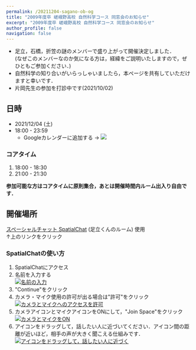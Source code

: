 ```yaml
---
permalink: /20211204-sagano-ob-og
title: "2009年度卒 嵯峨野高校 自然科学コース 同窓会のお知らせ"
excerpt: "2009年度卒 嵯峨野高校 自然科学コース 同窓会のお知らせ"
author_profile: false
navigation: false
---
```


- 足立，石橋，折笠の謎のメンバーで盛り上がって開催決定しました．  
  (なぜこのメンバーなのか気になる方は，経緯をご説明いたしますので，ぜひともご参加ください．)
- 自然科学の知り合いがいらっしゃいましたら，本ページを共有していただけますと幸いです．
- 片岡先生の参加を打診中です(2021/10/02)

## 日時

- 2021/12/04 (土)
- 18:00 - 23:59
    - Googleカレンダーに追加する → <a target="_blank" href="https://calendar.google.com/event?action=TEMPLATE&amp;tmeid=NGhiODhqNjVjMDRxbzF2dmcwMm5wMm91cTggaWo2ZnFxOGQ5bmg3NW92aDQ1ZWJ2aDJyYmdAZw&amp;tmsrc=ij6fqq8d9nh75ovh45ebvh2rbg%40group.calendar.google.com"><img border="0" src="https://www.google.com/calendar/images/ext/gc_button1_ja.gif"></a>

### コアタイム

1. 18:00 - 18:30
2. 21:00 - 21:30

**参加可能な方はコアタイムに原則集合，あとは開催時間内ルーム出入り自由です．**

## 開催場所

[スペーシャルチャット SpatialChat](https://spatial.chat/s/condmatparty200719) (足立くんのルーム) 使用  
↑上のリンクをクリック

### SpatialChatの使い方

1. SpatialChatにアクセス
2. 名前を入力する  
    [![名前の入力](https://i.gyazo.com/e0773956bef1c26b9c5286d219ccac9b.png)](https://gyazo.com/e0773956bef1c26b9c5286d219ccac9b)
3. "Continue"をクリック
4. カメラ・マイク使用の許可が出る場合は"許可"をクリック  
    [![カメラとマイクへのアクセスを許可](https://i.gyazo.com/63f65c6abedeec8815c938a17d9b0ed9.png)](https://gyazo.com/63f65c6abedeec8815c938a17d9b0ed9)
5. カメラアイコンとマイクアイコンをONにして，"Join Space"をクリック
    [![カメラとマイクをON](https://i.gyazo.com/545f9a6d238f02d7e3b0c45ed53f7e8f.png)](https://gyazo.com/545f9a6d238f02d7e3b0c45ed53f7e8f)
6. アイコンをドラッグして，話したい人に近づいてください．アイコン間の距離が近いほど，相手の声が大きく聞こえる仕組みです．
    [![アイコンをドラッグして，話したい人に近づく](https://i.gyazo.com/3df37653ccd2663809cc9afe8b292ec8.png)](https://gyazo.com/3df37653ccd2663809cc9afe8b292ec8)
